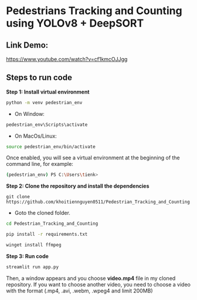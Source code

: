 # Pedestrians Tracking and Counting using YOLOv8 + DeepSORT

## **Link Demo:**

https://www.youtube.com/watch?v=cf1kmcOJJgg

## Steps to run code

**Step 1: Install virtual environment**

```bash
python -m venv pedestrian_env
```

- On Window:

```bash
pedestrian_env\Scripts\activate
```

- On MacOs/Linux:

```bash
source pedestrian_env/bin/activate
```

Once enabled, you will see a virtual environment at the beginning of the command line, for example:

```bash
(pedestrian_env) PS C:\Users\tienk> 
```

**Step 2: Clone the repository and install the dependencies**

```
git clone https://github.com/khoitiennguyen0511/Pedestrian_Tracking_and_Counting.git
```

- Goto the cloned folder.

```bash
cd Pedestrian_Tracking_and_Counting
```

```bash
pip install -r requirements.txt
```

```bash
winget install ffmpeg
```

**Step 3: Run code**

```bash
streamlit run app.py
```

Then, a window appears and you choose **video.mp4** file in my cloned repository. If you want to choose another video, you need to choose a video with the format (.mp4, .avi, .webm, .wpeg4 and limit 200MB)
